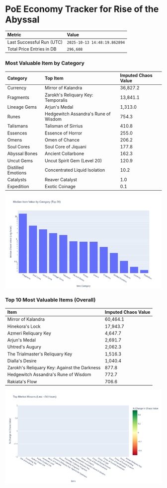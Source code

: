# PoE Economy Tracker for Rise of the Abyssal

<!-- START_MAINTENANCE -->
| Metric | Value |
|:---|:---|
| Last Successful Run (UTC) | `2025-10-13 14:48:19.862894` |
| Total Price Entries in DB | `296,608` |

<!-- END_MAINTENANCE -->

<!-- START_DATAFRAME_DEBUG -->
<!-- END_DATAFRAME_DEBUG -->

<!-- START_CATEGORY_ANALYSIS -->
### Most Valuable Item by Category
| Category | Top Item | Imputed Chaos Value |
| :--- | :--- | :--- |
| Currency | Mirror of Kalandra | 36,827.2 |
| Fragments | Zarokh's Reliquary Key: Temporalis | 13,841.1 |
| Lineage Gems | Arjun's Medal | 1,313.0 |
| Runes | Hedgewitch Assandra's Rune of Wisdom | 754.3 |
| Talismans | Talisman of Sirrius | 410.8 |
| Essences | Essence of Horror | 255.0 |
| Omens | Omen of Chance | 206.2 |
| Soul Cores | Soul Core of Jiquani | 177.8 |
| Abyssal Bones | Ancient Collarbone | 162.3 |
| Uncut Gems | Uncut Spirit Gem (Level 20) | 120.9 |
| Distilled Emotions | Concentrated Liquid Isolation | 10.2 |
| Catalysts | Reaver Catalyst | 1.0 |
| Expedition | Exotic Coinage | 0.1 |


![Category Analysis Chart](charts/category_analysis.png)
<!-- END_ANALYSIS -->

<!-- START_ANALYSIS -->
### Top 10 Most Valuable Items (Overall)
| Item | Imputed Chaos Value |
| :--- | :--- |
| Mirror of Kalandra | 60,464.1 |
| Hinekora's Lock | 17,943.7 |
| Azmeri Reliquary Key | 4,647.7 |
| Arjun's Medal | 2,691.7 |
| Uhtred's Augury | 2,062.3 |
| The Trialmaster's Reliquary Key | 1,516.3 |
| Dialla's Desire | 1,040.4 |
| Zarokh's Reliquary Key: Against the Darkness | 877.8 |
| Hedgewitch Assandra's Rune of Wisdom | 772.7 |
| Rakiata's Flow | 706.6 |


![Market Movers Chart](charts/market_movers.png)
<!-- END_ANALYSIS -->
